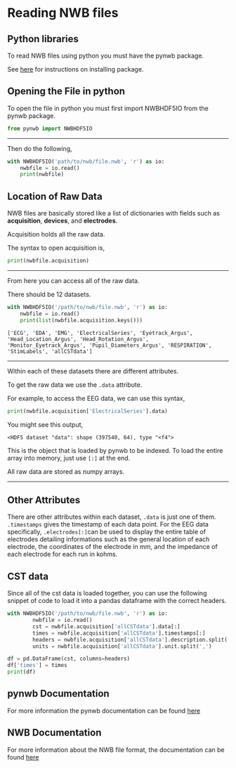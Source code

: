 # Reading NWB files

## Python libraries
To read NWB files using python you must have the pynwb package.

See [here](https://pynwb.readthedocs.io/en/stable/install_users.html) for instructions on installing package.

## Opening the File in python
To open the file in python you must first import NWBHDF5IO from the pynwb package.
```python
from pynwb import NWBHDF5IO
```
---
Then do the following,
```python
with NWBHDF5IO('path/to/nwb/file.nwb', 'r') as io:
    nwbfile = io.read()
    print(nwbfile)
```

## Location of Raw Data
NWB files are basically stored like a list of dictionaries with fields such as **acquisition**, **devices**, and **electrodes**.

Acquisition holds all the raw data.

The syntax to open acquisition is,
```python
print(nwbfile.acquisition)
```
---
From here you can access all of the raw data.

There should be 12 datasets.
```python
with NWBHDF5IO('/path/to/nwb/file.nwb', 'r') as io:
    nwbfile = io.read()
    print(list(nwbfile.acquisition.keys()))
```
`['ECG', 'EDA', 'EMG', 'ElectricalSeries', 'Eyetrack_Argus', 'Head_Location_Argus', 'Head_Rotation_Argus', 'Monitor_Eyetrack_Argus', 'Pupil_Diameters_Argus', 'RESPIRATION', 'StimLabels', 'allCSTdata']`

---

Within each of these datasets there are different attributes.

To get the raw data we use the `.data` attribute.

For example, to access the EEG data, we can use this syntax,
```python
print(nwbfile.acquisition['ElectricalSeries'].data)
```
You might see this output,

`<HDF5 dataset "data": shape (397540, 64), type "<f4">`

This is the object that is loaded by pynwb to be indexed.
To load the entire array into memory, just use `[:]` at the end.

All raw data are stored as numpy arrays.

---
## Other Attributes
There are other attributes within each dataset,
`.data` is just one of them.
`.timestamps` gives the timestamp of each data point.
For the EEG data specifically, `.electrodes[:]`can be used to display 
the entire table of electrodes detailing informations such as
the general location of each electrode, the coordinates of the electrode in mm,
and the impedance of each electrode for each run in kohms.

## CST data
Since all of the cst data is loaded together, you can use the following snippet of code to load it
into a pandas dataframe with the correct headers.
```python
with NWBHDF5IO('/path/to/nwb/file.nwb', 'r') as io:
        nwbfile = io.read()
        cst = nwbfile.acquisition['allCSTdata'].data[:]
        times = nwbfile.acquisition['allCSTdata'].timestamps[:]
        headers = nwbfile.acquisition['allCSTdata'].description.split(',')
        units = nwbfile.acquisition['allCSTdata'].unit.split(',')

df = pd.DataFrame(cst, columns=headers)
df['times'] = times
print(df)
```

## pynwb Documentation
For more information the pynwb documentation can be found [here](https://pynwb.readthedocs.io/en/stable/index.html)

## NWB Documentation
For more information about the NWB file format, the documentation can be found [here](https://nwb-overview.readthedocs.io/en/latest/index.html)

